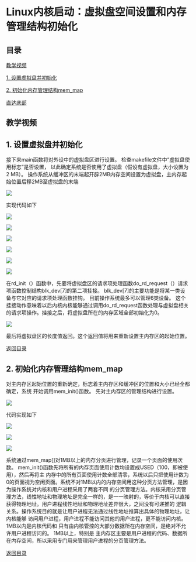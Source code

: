 # Linux内核启动：虚拟盘空间设置和内存管理结构初始化

<h2 id = 'm'> 目录 </h2>

[教学视频](#t)

[1. 设置虚拟盘并初始化](#1)

[2. 初始化内存管理结构mem_map](#2)

[直达底部](#e)

<h2 id = 't'> 教学视频 </h2>



<h2 id = '1'> 1. 设置虚拟盘并初始化 </h2>

  接下来main函数将对外设中的虚拟盘区进行设置。 检查makefile文件中“虚拟盘使用标志”是否设置， 以此确定系统是否使用了虚拟盘（假设有虚拟盘，大小设置为2 MB）。 操作系统从缓冲区的末端起开辟2MB内存空间设置为虚拟盘，主内存起始位置后移2MB至虚拟盘的末端

![](https://i.imgur.com/rQ7VB4b.png)

  实现代码如下

![](https://i.imgur.com/MQ59zo4.png)

![](https://i.imgur.com/5Td81Ze.png)

![](https://i.imgur.com/cp0UPDy.png)

![](https://i.imgur.com/bBHxdXB.png)

![](https://i.imgur.com/GaWGxds.png)

![](https://i.imgur.com/nm35tTI.png)
 
  在rd\_init（）函数中，先要将虚拟盘区的请求项处理函数do_rd_request（）请求项函数控制结构blk_dev[7]的第二项挂接。 blk_dev[7]的主要功能是将某一类设备与它对应的请求项处理函数挂钩。 目前操作系统最多可以管理6类设备。 这个挂接动作意味着以后内核内核能够通过调用do_rd_request函数处理与虚拟盘相关的请求项操作。挂接之后，将虚拟盘所在的内存区域全部初始化为0。

![](https://i.imgur.com/dxXDXNG.png)

  最后将虚拟盘区的长度值返回。这个返回值将用来重新设置主内存区的起始位置。

[返回目录](#m)

<h2 id = '2'> 2. 初始化内存管理结构mem_map </h2>

  对主内存区起始位置的重新确定，标志着主内存区和缓冲区的位置和大小已经全都确定，系统 开始调用mem_init()函数。 先对主内存区的管理结构进行设置。

![](https://i.imgur.com/XZlKITJ.png)

  代码实现如下

![](https://i.imgur.com/I2fnZhr.png)

![](https://i.imgur.com/08BFdAI.png)

![](https://i.imgur.com/WKLE99H.png)

  系统通过mem_map[]对1MB以上的内存分页进行管理，记录一个页面的使用次数。 
  mem_init()函数先将所有的内存页面使用计数均设置成USED（100，即被使用），然后再将主 内存中的所有页面使用计数全部清零，系统以后只把使用计数为0的页面视为空闲页面。系统不对1MB以内的内存空间用这种分页方法管理，是因为操作系统对内核和用户进程采用了两套不同 的分页管理方法。内核采用分页管理方法，线性地址和物理地址是完全一样的，是一一映射的，等价于内核可以直接获得物理地址。用户进程线性地址和物理地址差异很大，之间没有可递推的 逻辑关系。操作系统目的就是让用户进程无法通过线性地址推算出具体的物理地址，让内核能够 访问用户进程，用户进程不能访问其他的用户进程，更不能访问内核。 1MB以内是内核代码和 只有由内核管控的大部分数据所在内存空间，是绝对不允许用户进程访问的。 1MB以上，特别是 主内存区主要是用户进程的代码、数据所在内存空间，所以采用专门用来管理用户进程的分页管理方法。

[返回目录](#m)

<p id = 'e'> </p>